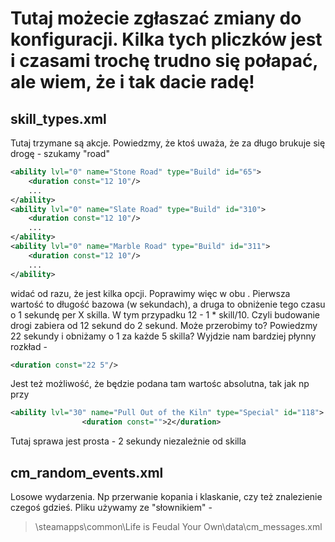 # Tutaj możecie zgłaszać zmiany do konfiguracji. Kilka tych pliczków jest i czasami trochę trudno się połapać, ale wiem, że i tak dacie radę!

## skill_types.xml
Tutaj trzymane są akcje. Powiedzmy, że ktoś uważa, że za długo brukuje się drogę - szukamy "road"
~~~xml
<ability lvl="0" name="Stone Road" type="Build" id="65">
	<duration const="12 10"/>
	...
</ability>
<ability lvl="0" name="Slate Road" type="Build" id="310">
	<duration const="12 10"/>
	...
</ability>
<ability lvl="0" name="Marble Road" type="Build" id="311">
	<duration const="12 10"/>
	...
</ability>
~~~
widać od razu, że jest kilka opcji. 
Poprawimy więc w obu <duration const="12 10"/>. Pierwsza wartość to długość bazowa (w sekundach), a druga to obniżenie tego czasu o 1 sekundę per X skilla. 
W tym przypadku 12 - 1 * skill/10. Czyli budowanie drogi zabiera od 12 sekund do 2 sekund. 
Może przerobimy to? Powiedzmy 22 sekundy i obniżamy o 1 za każde 5 skilla? Wyjdzie nam bardziej płynny rozkład - 
~~~xml
<duration const="22 5"/>
~~~


Jest też możliwość, że będzie podana tam wartośc absolutna, tak jak np przy 
~~~xml
<ability lvl="30" name="Pull Out of the Kiln" type="Special" id="118">
				<duration const="">2</duration>
~~~
Tutaj sprawa jest prosta - 2 sekundy niezależnie od skilla

## cm_random_events.xml
Losowe wydarzenia. Np przerwanie kopania i klaskanie, czy też znalezienie czegoś gdzieś. Pliku używamy ze "słownikiem" - 
> \steamapps\common\Life is Feudal Your Own\data\cm_messages.xml


